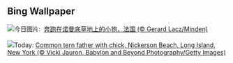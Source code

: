 ## Bing Wallpaper
![](https://www.bing.com/th?id=OHR.Fawn_ZH-CN2172152960_UHD.jpg&w=1000)今日图片: &nbsp;[奔跑在诺曼底草地上的小狍，法国 (© Gerard Lacz/Minden)](https://www.bing.com/th?id=OHR.Fawn_ZH-CN2172152960_UHD.jpg)
<br><br/>
![](https://www.bing.com/th?id=OHR.TernFather_EN-US0899570111_UHD.jpg&w=1000)Today: [Common tern father with chick, Nickerson Beach, Long Island, New York (© Vicki Jauron, Babylon and Beyond Photography/Getty Images)](https://www.bing.com/th?id=OHR.TernFather_EN-US0899570111_UHD.jpg)
<br><br/>
